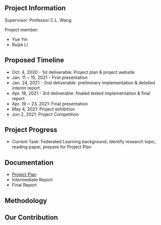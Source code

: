## Project Information

Supervisor: Professor C.L. Wang

Project member: 

- Yue Yin
- Ruijie Li 



## Proposed Timeline

- Oct. 4, 2020 - 1st deliverable: Project plan & project website
- Jan. 11 ~ 15, 2021 - First presentation
- Jan. 24, 2021 - 2nd deliverable: preliminary implementation & detailed interim report
- Apr. 18, 2021 - 3rd deliverable: finaled tested implementation & final report
- Apr. 19 ~ 23, 2021: Final presentation
- May 4, 2021: Project exhibition
- Jun 2, 2021: Project Competition



## Project Progress

- Current Task: Federated Learning background, identify research topic, reading paper, prepare for Project Plan



## Documentation

- [Project Plan](./Project_Plan.pdf)
- Intermediate Report
- Final Report



## Methodology



## Our Contribution



